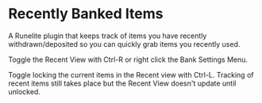 # Recently Banked Items
A Runelite plugin that keeps track of items you have recently withdrawn/deposited so you can quickly grab items you recently used.

Toggle the Recent View with Ctrl-R or right click the Bank Settings Menu.

Toggle locking the current items in the Recent view with Ctrl-L. Tracking of recent items still takes place but the Recent View doesn't update until unlocked.
